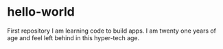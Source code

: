 # hello-world
First repository
I am learning code to build apps. I am twenty one years of age and feel left behind in this hyper-tech age.
